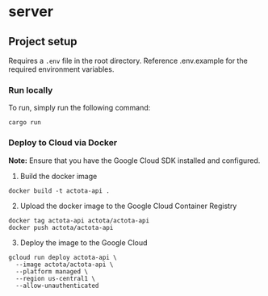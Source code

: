 # server

## Project setup
Requires a `.env` file in the root directory. Reference .env.example for the required environment variables.

### Run locally
To run, simply run the following command:
```
cargo run
```

### Deploy to Cloud via Docker
**Note:** Ensure that you have the Google Cloud SDK installed and configured.

1. Build the docker image
```
docker build -t actota-api .
```

2. Upload the docker image to the Google Cloud Container Registry
```
docker tag actota-api actota/actota-api
docker push actota/actota-api
```

3. Deploy the image to the Google Cloud
```
gcloud run deploy actota-api \
  --image actota/actota-api \
  --platform managed \
  --region us-central1 \
  --allow-unauthenticated
```

